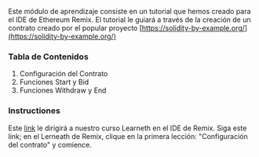 Este módulo de aprendizaje consiste en un tutorial que hemos creado para el IDE de Ethereum Remix. El tutorial le guiará a través de la creación de un contrato creado por el popular proyecto [https://solidity-by-example.org/](https://solidity-by-example.org/)


### Tabla de Contenidos
1. Configuración del Contrato
2. Funciones Start y Bid
3. Funciones Withdraw y End 

### Instructiones
Este [link](https://remix.ethereum.org/?#activate=solidityUnitTesting,solidity,LearnEth&call=LearnEth//startTutorial//dacadeorg/remix-tutoriales-espanol//master//erc721Auction) le dirigirá a nuestro curso Learneth en el IDE de Remix. Siga este link; en el Lerneath de Remix, clique en la primera lección: "Configuración del contrato" y comience.  



